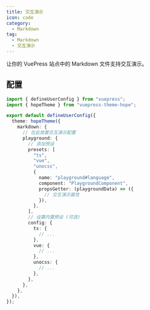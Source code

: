 ```yaml
---
title: 交互演示
icon: code
category:
  - Markdown
tag:
  - Markdown
  - 交互演示
---
```


让你的 VuePress 站点中的 Markdown 文件支持交互演示。

<!-- more -->

## 配置

```ts twoslash {8-34} title=".vuepress/config.ts"
import { defineUserConfig } from "vuepress";
import { hopeTheme } from "vuepress-theme-hope";

export default defineUserConfig({
  theme: hopeTheme({
    markdown: {
      // 在此放置交互演示配置
      playground: {
        // 添加预设
        presets: [
          "ts",
          "vue",
          "unocss",
          {
            name: "playground#language",
            component: "PlaygroundComponent",
            propsGetter: (playgroundData) => ({
              // 交互演示属性
            }),
          },
        ],
        // 设置内置预设 (可选)
        config: {
          ts: {
            // ...
          },
          vue: {
            // ...
          },
          unocss: {
            // ...
          },
        },
      },
    },
  }),
});
```

<!-- @include: @md-enhance/zh/guide/code/playground.md#after -->
